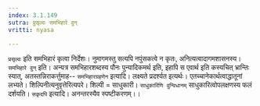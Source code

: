 ```yaml
---
index: 3.1.149
sutra: प्रुसृल्वः समभिहारे वुन्
vritti: nyasa

---
```

`प्रसृल्वः` इति समभिहारं कृत्वा निर्देशः। नुमागमस्तु सत्यपि नपुंसकत्वे न कृतः, अनित्यत्वादागमशासनस्य। `समभिहारे वुन्` इति। अन्यत्र समभिहारशब्दस्य पौनः पुन्यादिकमर्थ इति, इहापि स एवार्थ इति कस्यचित् भ्रान्तिः स्यात्, अतस्तन्निराकर्त्तुमाह-- `समभिहारग्रहणेन` इत्यादि। लक्ष्यते प्रदर्श्यत इत्यर्थः। एतच्चानेकार्थत्वाद्धातूनां लभ्यते। शिल्पिनीत्यनुवृत्तेरित्यपरे। शिल्पी = साधुकारी। `साधुकारिणि वुन्विधानम्` साधुकारित्वोपलक्षणस्य फलं दर्शयति। `सकृदपि` इत्यादि। अनन्तरस्यैव स्पष्टीकरणम्।।